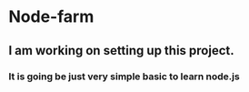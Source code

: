 # Node-farm

## I am working on setting up this project.

### It is going be just very simple basic to learn node.js
